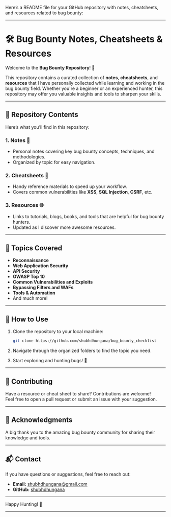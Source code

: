 Here’s a README file for your GitHub repository with notes, cheatsheets, and resources related to bug bounty:

---

# 🛠️ Bug Bounty Notes, Cheatsheets & Resources  

Welcome to the **Bug Bounty Repository**! 👾  

This repository contains a curated collection of **notes**, **cheatsheets**, and **resources** that I have personally collected while learning and working in the bug bounty field. Whether you're a beginner or an experienced hunter, this repository may offer you valuable insights and tools to sharpen your skills.  

---

## 📂 Repository Contents  

Here’s what you’ll find in this repository:  

### **1. Notes 📝**  
- Personal notes covering key bug bounty concepts, techniques, and methodologies.  
- Organized by topic for easy navigation.  

### **2. Cheatsheets 📄**  
- Handy reference materials to speed up your workflow.  
- Covers common vulnerabilities like **XSS**, **SQL Injection**, **CSRF**, etc.  

### **3. Resources 🌐**  
- Links to tutorials, blogs, books, and tools that are helpful for bug bounty hunters.  
- Updated as I discover more awesome resources.  

---

## 📜 Topics Covered  

- **Reconnaissance**  
- **Web Application Security**  
- **API Security**  
- **OWASP Top 10**  
- **Common Vulnerabilities and Exploits**  
- **Bypassing Filters and WAFs**  
- **Tools & Automation**  
- And much more!  

---

## 🚀 How to Use  

1. Clone the repository to your local machine:  
   ```bash  
   git clone https://github.com/shubhdhungana/bug_bounty_checklist  
   ```  

2. Navigate through the organized folders to find the topic you need.  

3. Start exploring and hunting bugs! 🐞  

---

## 🙏 Contributing  

Have a resource or cheat sheet to share? Contributions are welcome!  
Feel free to open a pull request or submit an issue with your suggestion.  

---

## 🌟 Acknowledgments  

A big thank you to the amazing bug bounty community for sharing their knowledge and tools.  

---

## 📬 Contact  

If you have questions or suggestions, feel free to reach out:  
- **Email:** [shubhdhungana@gmail.com](mailto:shubhdhungana@gmail.com)  
- **GitHub:** [shubhdhungana](https://github.com/shubhdhungana)  

---

Happy Hunting! 🎯  

---


